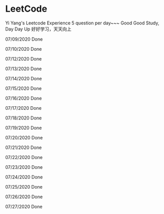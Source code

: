 # LeetCode
Yi Yang's Leetcode Experience 5 question per day~~~
Good Good Study, Day Day Up
好好学习，天天向上

07/09/2020 Done

07/10/2020 Done

07/12/2020 Done

07/13/2020 Done

07/14/2020 Done

07/15/2020 Done

07/16/2020 Done

07/17/2020 Done

07/18/2020 Done

07/19/2020 Done

07/20/2020 Done

07/21/2020 Done

07/22/2020 Done

07/23/2020 Done

07/24/2020 Done

07/25/2020 Done

07/26/2020 Done

07/27/2020 Done
